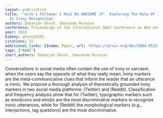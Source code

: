 ```yaml
---
layout: publication
title: '"with 1 Follower I Must Be AWESOME :P". Exploring The Role Of Irony Markers
  In Irony Recognition'
authors: Debanjan Ghosh, Smaranda Muresan
conference: Proceedings of the International AAAI Conference on Web and Social Media
year: 2018
bibkey: ghosh20181
citations: 15
additional_links: [{name: Paper, url: 'https://arxiv.org/abs/1804.05253'}]
tags: ["AAAI"]
short_authors: Debanjan Ghosh, Smaranda Muresan
---
```

Conversations in social media often contain the use of irony or sarcasm, when
the users say the opposite of what they really mean. Irony markers are the
meta-communicative clues that inform the reader that an utterance is ironic. We
propose a thorough analysis of theoretically grounded irony markers in two
social media platforms: \(Twitter\) and \(Reddit\). Classification and frequency
analysis show that for \(Twitter\), typographic markers such as emoticons and
emojis are the most discriminative markers to recognize ironic utterances,
while for \(Reddit\) the morphological markers (e.g., interjections, tag
questions) are the most discriminative.